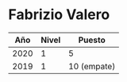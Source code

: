 # Fabrizio Valero

| Año | Nivel | Puesto |
| --- | --- | --- |
| 2020 | 1 | 5 |
| 2019 | 1 | 10 (empate) |
